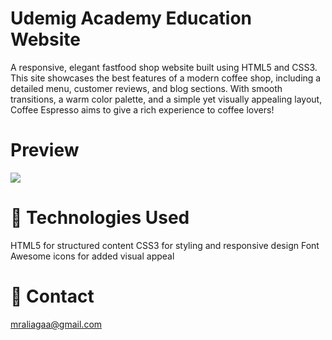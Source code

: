 <h1>Udemig Academy Education Website</h1>

<p>A responsive, elegant fastfood shop website built using HTML5 and CSS3. This site showcases the best features of a modern coffee shop, including a detailed menu, customer reviews, and blog sections. With smooth transitions, a warm color palette, and a simple yet visually appealing layout, Coffee Espresso aims to give a rich experience to coffee lovers!</p>

<h1>Preview</h1>

![](/gif/screenimg.gif)

<h1>🧰 Technologies Used</h1>

HTML5 for structured content
CSS3 for styling and responsive design
Font Awesome icons for added visual appeal

<h1>📧 Contact</h1>
<a href="#">mraliagaa@gmail.com</a>
